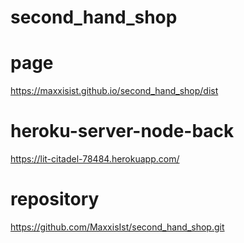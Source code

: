 # second_hand_shop

# page

https://maxxisist.github.io/second_hand_shop/dist

# heroku-server-node-back

https://lit-citadel-78484.herokuapp.com/

# repository

https://github.com/MaxxisIst/second_hand_shop.git
